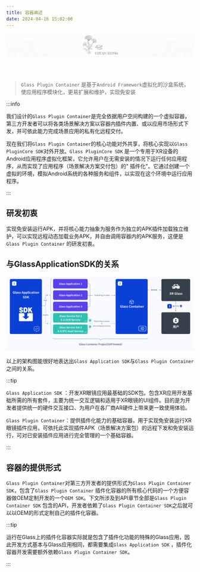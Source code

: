 ```yaml
---
title: 容器阐述
date: 2024-04-16 15:02:00
---
```


<p align="center">
<img  align="center" src="./introduce.assets/banner.svg" alt="Exposed" width="960" /></p>
<br>
<br>

> `Glass Plugin Container` 是基于`Android Framework`虚拟化的沙盒系统，使应用程序模块化，更易扩展和维护，实现免安装

:::info

我们设计的`Glass Plugin Container`是完全依据⽤户空间构建的⼀个虚拟容器，第三方开发者可以将各类场景解决⽅案以容器内插件内置、或以应⽤市场形式下发，并可依此能⼒完成场景应⽤的私有化远程交付。

现在我们将`Glass Plugin Container`的核心功能对外共享，将核心实现以`Glass PluginCore SDK`对外开放。`Glass PluginCore SDK`
是一个专用于XR设备的Android应用程序虚拟化框架，它允许用户在无需安装的情况下运行任何应用程序，从而实现了应用程序（场景解决方案交付包）的"
插件化"。它通过创建一个虚拟的环境，模拟Android系统的各种服务和组件，以实现在这个环境中运行应用程序。

:::

## 研发初衷

实现免安装运行APK，并将核心能力抽象为服务作为独立的APK插件加载独立维护，可以实现远程动态加载业务APK，并自由调用容器内的APK服务，这便是`Glass Plugin Container`
的研发初衷。

## 与GlassApplicationSDK的关系

![image-20240418181504552](./overview_pluggable_container.assets/image-20240418181504552.svg)

以上的架构图能很好地表达出`Glass Application SDK`与`Glass Plugin Container`之间的关系。

:::tip

`Glass Application SDK`
：开发XR眼镜应用最基础的SDK包。包含XR应用开发基础所需的所有套件，主要为统一交互逻辑和适用于XR眼镜的UI组件。目的是为开发者提供统一的硬件交互接口、为用户在各厂商AR硬件上带来更一致使用体验。

`Glass Plugin Container`：提供插件化能力的基础容器，用于实现免安装运行XR眼镜插件应用，可依托此实现插件APK（场景解决方案包）的远程下发和免安装运行，可对已安装插件应用进行完全管理的一个基础容器。

:::

## 容器的提供形式

`Glass Plugin Container`对第三方开发者的提供形式为`Glass Plugin Container SDK`，包含了`Glass Plugin Container`
插件化容器的所有核心代码的一个方便容器做OEM定制开发的一个`OEM SDK`。下文所涉及到API章节全部是`Glass Plugin Container SDK`
包含的API，开发者依赖了`Glass Plugin Container SDK`之后就可以以OEM的形式定制自己的插件化容器。

:::tip

运行在Glass上的插件化容器实际就是包含了插件化功能的特殊的Glass应用，因此开发方式基本与Glass应用相同，都需要集成`Glass Application SDK`
，插件化容器开发需要额外依赖`Glass Plugin Container SDK`。

:::




